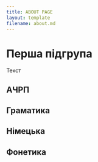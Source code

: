 ```yaml
---
title: ABOUT PAGE
layout: template
filename: about.md
--- 
```


# Перша підгрупа
Текст
## АЧРП

## Граматика

## Німецька

## Фонетика
